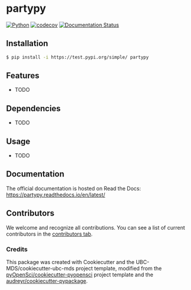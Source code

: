 # partypy 

[![Python](https://img.shields.io/badge/python-3.9-blue)]()
[![codecov](https://codecov.io/gh/TomasBeuzen/partypy/branch/main/graph/badge.svg)](https://codecov.io/gh/TomasBeuzen/partypy)
[![Documentation Status](https://readthedocs.org/projects/partypy/badge/?version=latest)](https://partypy.readthedocs.io/en/latest/?badge=latest)


## Installation

```bash
$ pip install -i https://test.pypi.org/simple/ partypy
```

## Features

- TODO

## Dependencies

- TODO

## Usage

- TODO

## Documentation

The official documentation is hosted on Read the Docs: https://partypy.readthedocs.io/en/latest/

## Contributors

We welcome and recognize all contributions. You can see a list of current contributors in the [contributors tab](https://github.com/TomasBeuzen/partypy/graphs/contributors).

### Credits

This package was created with Cookiecutter and the UBC-MDS/cookiecutter-ubc-mds project template, modified from the [pyOpenSci/cookiecutter-pyopensci](https://github.com/pyOpenSci/cookiecutter-pyopensci) project template and the [audreyr/cookiecutter-pypackage](https://github.com/audreyr/cookiecutter-pypackage).
